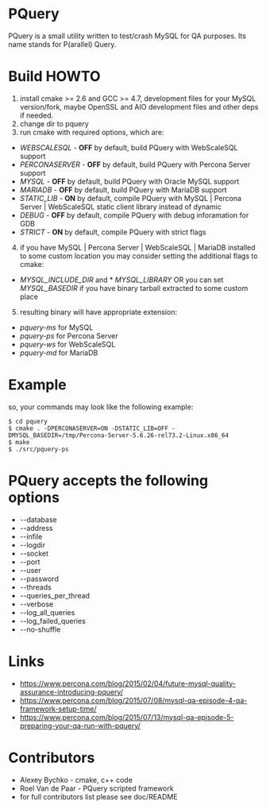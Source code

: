# PQuery
PQuery is a small utility written to test/crash MySQL for QA purposes. Its name stands for P(arallel) Query.

# Build HOWTO
1. install cmake >= 2.6 and GCC >= 4.7, development files for your MySQL version/fork, maybe OpenSSL and AIO development files and other deps if needed. 
2. change dir to pquery
3. run cmake with required options, which are:
  * *WEBSCALESQL* - **OFF** by default, build PQuery with WebScaleSQL support
  * *PERCONASERVER* - **OFF** by default, build PQuery with Percona Server support 
  * *MYSQL* - **OFF** by default, build PQuery with Oracle MySQL support
  * *MARIADB* - **OFF** by default, build PQuery with MariaDB support
  * *STATIC_LIB* - **ON** by default, compile PQuery with MySQL | Percona Server | WebScaleSQL static client library instead of dynamic
  * *DEBUG* - **OFF** by default, compile PQuery with debug inforamation for GDB
  * *STRICT* - **ON** by default, compile PQuery with strict flags   
4. if you have MySQL | Percona Server | WebScaleSQL | MariaDB installed to some custom location you may consider setting the additional flags to cmake:
  * *MYSQL_INCLUDE_DIR* and * *MYSQL_LIBRARY*
  OR you can set *MYSQL_BASEDIR* if you have binary tarball extracted to some custom place

5. resulting binary will have appropriate extension:
  * *pquery-ms* for MySQL
  * *pquery-ps* for Percona Server
  * *pquery-ws* for WebScaleSQL
  * *pquery-md* for MariaDB

# Example
so, your commands may look like the following example:
```
$ cd pquery
$ cmake . -DPERCONASERVER=ON -DSTATIC_LIB=OFF -DMYSQL_BASEDIR=/tmp/Percona-Server-5.6.26-rel73.2-Linux.x86_64
$ make
$ ./src/pquery-ps
```

# PQuery accepts the following options
* --database
* --address 
* --infile
* --logdir
* --socket
* --port
* --user
* --password
* --threads
* --queries_per_thread
* --verbose
* --log_all_queries
* --log_failed_queries
* --no-shuffle

# Links
* https://www.percona.com/blog/2015/02/04/future-mysql-quality-assurance-introducing-pquery/
* https://www.percona.com/blog/2015/07/08/mysql-qa-episode-4-qa-framework-setup-time/
* https://www.percona.com/blog/2015/07/13/mysql-qa-episode-5-preparing-your-qa-run-with-pquery/

# Contributors
* Alexey Bychko - cmake, c++ code
* Roel Van de Paar - PQuery scripted framework
* for full contributors list please see doc/README
